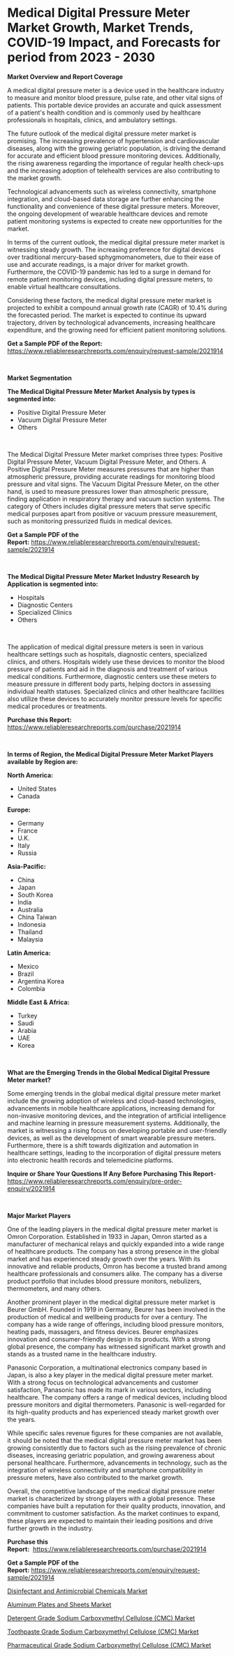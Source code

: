 <p><h1>Medical Digital Pressure Meter Market Growth, Market Trends, COVID-19 Impact, and Forecasts for period from 2023 - 2030</h1></p><p><strong>Market Overview and Report Coverage</strong></p>
<p><p>A medical digital pressure meter is a device used in the healthcare industry to measure and monitor blood pressure, pulse rate, and other vital signs of patients. This portable device provides an accurate and quick assessment of a patient's health condition and is commonly used by healthcare professionals in hospitals, clinics, and ambulatory settings.</p><p>The future outlook of the medical digital pressure meter market is promising. The increasing prevalence of hypertension and cardiovascular diseases, along with the growing geriatric population, is driving the demand for accurate and efficient blood pressure monitoring devices. Additionally, the rising awareness regarding the importance of regular health check-ups and the increasing adoption of telehealth services are also contributing to the market growth.</p><p>Technological advancements such as wireless connectivity, smartphone integration, and cloud-based data storage are further enhancing the functionality and convenience of these digital pressure meters. Moreover, the ongoing development of wearable healthcare devices and remote patient monitoring systems is expected to create new opportunities for the market.</p><p>In terms of the current outlook, the medical digital pressure meter market is witnessing steady growth. The increasing preference for digital devices over traditional mercury-based sphygmomanometers, due to their ease of use and accurate readings, is a major driver for market growth. Furthermore, the COVID-19 pandemic has led to a surge in demand for remote patient monitoring devices, including digital pressure meters, to enable virtual healthcare consultations.</p><p>Considering these factors, the medical digital pressure meter market is projected to exhibit a compound annual growth rate (CAGR) of 10.4% during the forecasted period. The market is expected to continue its upward trajectory, driven by technological advancements, increasing healthcare expenditure, and the growing need for efficient patient monitoring solutions.</p></p>
<p><strong>Get a Sample PDF of the Report:</strong> <a href="https://www.reliableresearchreports.com/enquiry/request-sample/2021914">https://www.reliableresearchreports.com/enquiry/request-sample/2021914</a></p>
<p>&nbsp;</p>
<p><strong>Market Segmentation</strong></p>
<p><strong>The Medical Digital Pressure Meter Market Analysis by types is segmented into:</strong></p>
<p><ul><li>Positive Digital Pressure Meter</li><li>Vacuum Digital Pressure Meter</li><li>Others</li></ul></p>
<p>&nbsp;</p>
<p><p>The Medical Digital Pressure Meter market comprises three types: Positive Digital Pressure Meter, Vacuum Digital Pressure Meter, and Others. A Positive Digital Pressure Meter measures pressures that are higher than atmospheric pressure, providing accurate readings for monitoring blood pressure and vital signs. The Vacuum Digital Pressure Meter, on the other hand, is used to measure pressures lower than atmospheric pressure, finding application in respiratory therapy and vacuum suction systems. The category of Others includes digital pressure meters that serve specific medical purposes apart from positive or vacuum pressure measurement, such as monitoring pressurized fluids in medical devices.</p></p>
<p><strong>Get a Sample PDF of the Report:</strong>&nbsp;<a href="https://www.reliableresearchreports.com/enquiry/request-sample/2021914">https://www.reliableresearchreports.com/enquiry/request-sample/2021914</a></p>
<p>&nbsp;</p>
<p><strong>The Medical Digital Pressure Meter Market Industry Research by Application is segmented into:</strong></p>
<p><ul><li>Hospitals</li><li>Diagnostic Centers</li><li>Specialized Clinics</li><li>Others</li></ul></p>
<p>&nbsp;</p>
<p><p>The application of medical digital pressure meters is seen in various healthcare settings such as hospitals, diagnostic centers, specialized clinics, and others. Hospitals widely use these devices to monitor the blood pressure of patients and aid in the diagnosis and treatment of various medical conditions. Furthermore, diagnostic centers use these meters to measure pressure in different body parts, helping doctors in assessing individual health statuses. Specialized clinics and other healthcare facilities also utilize these devices to accurately monitor pressure levels for specific medical procedures or treatments.</p></p>
<p><strong>Purchase this Report:</strong>&nbsp; <a href="https://www.reliableresearchreports.com/purchase/2021914">https://www.reliableresearchreports.com/purchase/2021914</a></p>
<p>&nbsp;</p>
<p><strong>In terms of Region, the Medical Digital Pressure Meter Market Players available by Region are:</strong></p>
<p>
    <p> <strong> North America: </strong>
        <ul>
            <li>United States</li>
            <li>Canada</li>
        </ul>
        </p> 
    <p> <strong> Europe: </strong>
        <ul>
            <li>Germany</li>
            <li>France</li>
            <li>U.K.</li>
            <li>Italy</li>
            <li>Russia</li>
        </ul>
        </p> 
    <p> <strong> Asia-Pacific: </strong>
        <ul>
            <li>China</li>
            <li>Japan</li>
            <li>South Korea</li>
            <li>India</li>
            <li>Australia</li>
            <li>China Taiwan</li>
            <li>Indonesia</li>
            <li>Thailand</li>
            <li>Malaysia</li>
        </ul>
        </p> 
    <p> <strong> Latin America: </strong>
        <ul>
            <li>Mexico</li>
            <li>Brazil</li>
            <li>Argentina Korea</li>
            <li>Colombia</li>
        </ul>
        </p> 
    <p> <strong> Middle East & Africa: </strong>
        <ul>
            <li>Turkey</li>
            <li>Saudi</li>
            <li>Arabia</li>
            <li>UAE</li>
            <li>Korea</li>
        </ul>
    </p>
    </p>
<p>&nbsp;</p>
<p><strong>What are the Emerging Trends in the Global Medical Digital Pressure Meter market?</strong></p>
<p><p>Some emerging trends in the global medical digital pressure meter market include the growing adoption of wireless and cloud-based technologies, advancements in mobile healthcare applications, increasing demand for non-invasive monitoring devices, and the integration of artificial intelligence and machine learning in pressure measurement systems. Additionally, the market is witnessing a rising focus on developing portable and user-friendly devices, as well as the development of smart wearable pressure meters. Furthermore, there is a shift towards digitization and automation in healthcare settings, leading to the incorporation of digital pressure meters into electronic health records and telemedicine platforms.</p></p>
<p><strong>Inquire or Share Your Questions If Any Before Purchasing This Report</strong>- <a href="https://www.reliableresearchreports.com/enquiry/pre-order-enquiry/2021914">https://www.reliableresearchreports.com/enquiry/pre-order-enquiry/2021914</a></p>
<p>&nbsp;</p>
<p><strong>Major Market Players</strong></p>
<p><p>One of the leading players in the medical digital pressure meter market is Omron Corporation. Established in 1933 in Japan, Omron started as a manufacturer of mechanical relays and quickly expanded into a wide range of healthcare products. The company has a strong presence in the global market and has experienced steady growth over the years. With its innovative and reliable products, Omron has become a trusted brand among healthcare professionals and consumers alike. The company has a diverse product portfolio that includes blood pressure monitors, nebulizers, thermometers, and many others.</p><p>Another prominent player in the medical digital pressure meter market is Beurer GmbH. Founded in 1919 in Germany, Beurer has been involved in the production of medical and wellbeing products for over a century. The company has a wide range of offerings, including blood pressure monitors, heating pads, massagers, and fitness devices. Beurer emphasizes innovation and consumer-friendly design in its products. With a strong global presence, the company has witnessed significant market growth and stands as a trusted name in the healthcare industry.</p><p>Panasonic Corporation, a multinational electronics company based in Japan, is also a key player in the medical digital pressure meter market. With a strong focus on technological advancements and customer satisfaction, Panasonic has made its mark in various sectors, including healthcare. The company offers a range of medical devices, including blood pressure monitors and digital thermometers. Panasonic is well-regarded for its high-quality products and has experienced steady market growth over the years.</p><p>While specific sales revenue figures for these companies are not available, it should be noted that the medical digital pressure meter market has been growing consistently due to factors such as the rising prevalence of chronic diseases, increasing geriatric population, and growing awareness about personal healthcare. Furthermore, advancements in technology, such as the integration of wireless connectivity and smartphone compatibility in pressure meters, have also contributed to the market growth.</p><p>Overall, the competitive landscape of the medical digital pressure meter market is characterized by strong players with a global presence. These companies have built a reputation for their quality products, innovation, and commitment to customer satisfaction. As the market continues to expand, these players are expected to maintain their leading positions and drive further growth in the industry.</p></p>
<p><strong>Purchase this Report:</strong>&nbsp;&nbsp;<a href="https://www.reliableresearchreports.com/purchase/2021914">https://www.reliableresearchreports.com/purchase/2021914</a></p>
<p></p>
<p><strong>Get a Sample PDF of the Report:</strong>&nbsp;<a href="https://www.reliableresearchreports.com/enquiry/request-sample/2021914">https://www.reliableresearchreports.com/enquiry/request-sample/2021914</a></p>
<p><p><a href="https://github.com/JameTravis/Market-Research-Report-List-2/blob/main/disinfectant-and-antimicrobial-chemicals-market.md">Disinfectant and Antimicrobial Chemicals Market</a></p><p><a href="https://github.com/RichRobinson5/Market-Research-Report-List-2/blob/main/aluminum-plates-and-sheets-market.md">Aluminum Plates and Sheets Market</a></p><p><a href="https://medium.com/@randyhuel1989/detergent-grade-sodium-carboxymethyl-cellulose-cmc-market-report-reveals-the-latest-trends-and-0cecb65f0c2b">Detergent Grade Sodium Carboxymethyl Cellulose (CMC) Market</a></p><p><a href="https://medium.com/@rogerking1949/decoding-toothpaste-grade-sodium-carboxymethyl-cellulose-cmc-market-metrics-market-share-8e113a55ef59">Toothpaste Grade Sodium Carboxymethyl Cellulose (CMC) Market</a></p><p><a href="https://medium.com/@elisamohr1910/pharmaceutical-grade-sodium-carboxymethyl-cellulose-cmc-market-trends-forecast-and-competitive-051b2277652d">Pharmaceutical Grade Sodium Carboxymethyl Cellulose (CMC) Market</a></p></p>